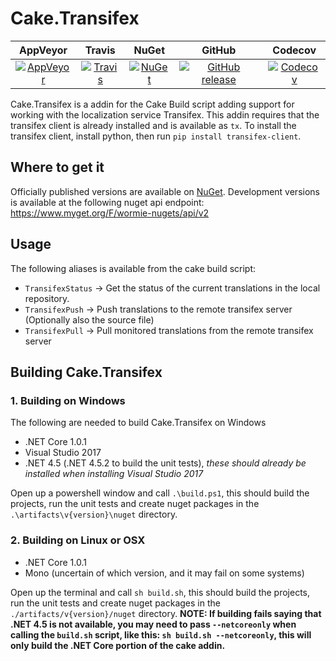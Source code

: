 # Cake.Transifex

| AppVeyor | Travis | NuGet | GitHub | Codecov |
| :------: | :----: | :---: | :----: | :-----: |
| [![AppVeyor](https://img.shields.io/appveyor/ci/AdmiringWorm/cake-transifex.svg)](https://ci.appveyor.com/project/AdmiringWorm/cake-transifex) | [![Travis](https://img.shields.io/travis/WormieCorp/Cake.Transifex.svg)](https://travis-ci.org/WormieCorp/Cake.Transifex) | [![NuGet](https://img.shields.io/nuget/v/Cake.Transifex.svg)](https://www.nuget.org/packages/Cake.Transifex/) | [![GitHub release](https://img.shields.io/github/release/WormieCorp/Cake.Transifex.svg)](https://github.com/WormieCorp/Cake.Transifex/releases) | [![Codecov](https://codecov.io/github/WormieCorp/Cake.Transifex/coverage.svg)](https://codecov.io/github/WormieCorp/Cake.Transifex) |

Cake.Transifex is a addin for the Cake Build script adding support for working with the localization service Transifex.
This addin requires that the transifex client is already installed and is available as `tx`.
To install the transifex client, install python, then run `pip install transifex-client`.


## Where to get it
Officially published versions are available on [NuGet](https://www.nuget.org/packages/Cake.Transifex/).
Development versions is available at the following nuget api endpoint: <https://www.myget.org/F/wormie-nugets/api/v2>


## Usage
The following aliases is available from the cake build script:
- `TransifexStatus` -> Get the status of the current translations in the local repository.
- `TransifexPush`   -> Push translations to the remote transifex server (Optionally also the source file)
- `TransifexPull`   -> Pull monitored translations from the remote transifex server

## Building Cake.Transifex

### 1. Building on Windows
The following are needed to build Cake.Transifex on Windows
- .NET Core 1.0.1
- Visual Studio 2017
- .NET 4.5 (.NET 4.5.2 to build the unit tests), *these should already be installed when installing Visual Studio 2017*

Open up a powershell window and call `.\build.ps1`, this should build the projects, run the unit tests and create nuget packages in the `.\artifacts\v{version}\nuget` directory.

### 2. Building on Linux or OSX
- .NET Core 1.0.1
- Mono (uncertain of which version, and it may fail on some systems)

Open up the terminal and call `sh build.sh`, this should build the projects, run the unit tests and create nuget packages in the `./artifacts/v{version}/nuget` directory.
**NOTE: If building fails saying that .NET 4.5 is not available, you may need to pass `--netcoreonly` when calling the `build.sh` script, like this: `sh build.sh --netcoreonly`, this will only build the .NET Core portion of the cake addin.**
